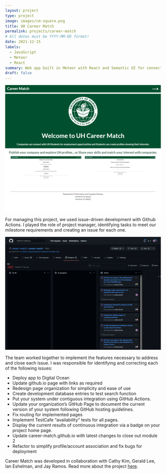 ```yaml
---
layout: project
type: project
image: images/cm-square.png
title: UH Career Match
permalink: projects/career-match
# All dates must be YYYY-MM-DD format!
date: 2021-12-15
labels:
  - JavaScript
  - Meteor
  - React
summary: Web app built in Meteor with React and Semantic UI for connecting companies with UH students via skill and location matching.
draft: false
---
```


<img src="../images/cm-landing.png" width="700">

For managing this project, we used issue-driven development with Github Actions. I played the role of project manager, identifying tasks to meet our milestone requirements and creating an issue for each one.

<img src="../images/cm-project-management.png" width="700">

The team worked together to implement the features necessary to address and close each issue. I was responsible for identifying and correcting each of the following issues:
- Deploy app to Digital Ocean
- Update github.io page with links as required
- Redesign page organization for simplicity and ease of use
- Create development database entries to test search function
- Put your system under contiguous integration using GitHub Actions.
- Update your organization’s GitHub Page to document the current version of your system following GitHub hosting guidelines.
- Fix routing for implemented pages
- Implement TestCafe “availability” tests for all pages.
- Display the current results of continuous integration via a badge on your project home page.
- Update career-match.github.io with latest changes to close out module 2
- Refactor to simplify profile/account association and fix bugs for deployment

Career Match was developed in collaboration with Cathy Kim, Gerald Lee, Ian Eshelman, and Jay Ramos. Read more about the project [here](https://career-match.github.io).
